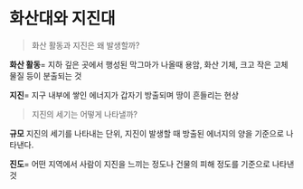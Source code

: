 # 화산대와 지진대

> 화산 활동과 지진은 왜 발생할까?

**화산 활동**= 지하 깊은 곳에서 행성된 막그마가 나올때 용암, 화산 기체, 크고 작은 고체 물질 등이 분출되는 것

**지진**= 지구 내부에 쌓인 에너지가 갑자기 방출되며 땅이 흔들리는 현상

> 지진의 세기는 어떻게 나타낼까?

**규모** 지진의 세기를 나타내는 단위, 지진이 발생할 때 방출된 에너지의 양을 기준으로 나타낸다.

**진도**= 어떤 지역에서 사람이 지진을 느끼는 정도나 건물의 피해 정도를 기준으로 나타낸 것

